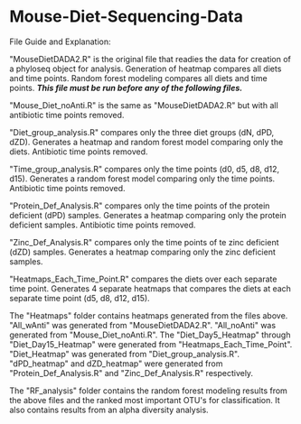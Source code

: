 # Mouse-Diet-Sequencing-Data

File Guide and Explanation:

"MouseDietDADA2.R" is the original file that readies the data for creation of a phyloseq object for analysis. Generation of heatmap compares all diets and time points. Random forest modeling compares all diets and time points. ***This file must be run before any of the following files.***

"Mouse_Diet_noAnti.R" is the same as "MouseDietDADA2.R" but with all antibiotic time points removed.

"Diet_group_analysis.R" compares only the three diet groups (dN, dPD, dZD). Generates a heatmap and random forest model comparing only the diets. Antibiotic time points removed.

"Time_group_analysis.R" compares only the time points (d0, d5, d8, d12, d15). Generates a random forest model comparing only the time points. Antibiotic time points removed.

"Protein_Def_Analysis.R" compares only the time points of the protein deficient (dPD) samples. Generates a heatmap comparing only the protein deficient samples. Antibiotic time points removed.

"Zinc_Def_Analysis.R" compares only the time points of te zinc deficient (dZD) samples. Generates a heatmap comparing only the zinc deficient samples.

"Heatmaps_Each_Time_Point.R" compares the diets over each separate time point. Generates 4 separate heatmaps that compares the diets at each separate time point (d5, d8, d12, d15).

The "Heatmaps" folder contains heatmaps generated from the files above. "All_wAnti" was generated from "MouseDietDADA2.R". "All_noAnti" was generated from "Mouse_Diet_noAnti.R". The "Diet_Day5_Heatmap" through "Diet_Day15_Heatmap" were generated from "Heatmaps_Each_Time_Point". "Diet_Heatmap" was generated from "Diet_group_analysis.R". "dPD_heatmap" and dZD_heatmap" were generated from "Protein_Def_Analysis.R" and "Zinc_Def_Analysis.R" respectively. 

The "RF_analysis" folder contains the random forest modeling results from the above files and the ranked most important OTU's for classification. It also contains results from an alpha diversity analysis. 
